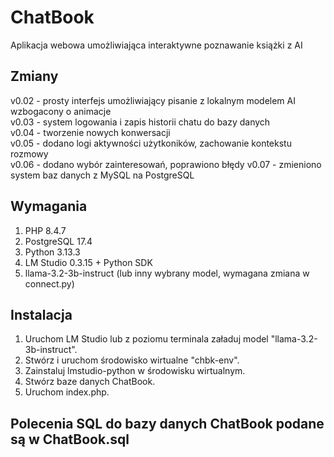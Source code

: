 # ChatBook

Aplikacja webowa umożliwiająca interaktywne poznawanie książki z AI

## Zmiany

v0.02 - prosty interfejs umożliwiający pisanie z lokalnym modelem AI wzbogacony o animacje\
v0.03 - system logowania i zapis historii chatu do bazy danych\
v0.04 - tworzenie nowych konwersacji\
v0.05 - dodano logi aktywności użytkoników, zachowanie kontekstu rozmowy\
v0.06 - dodano wybór zainteresowań, poprawiono błędy
v0.07 - zmieniono system baz danych z MySQL na PostgreSQL

## Wymagania

1. PHP 8.4.7
2. PostgreSQL 17.4
3. Python 3.13.3
4. LM Studio 0.3.15 + Python SDK
5. llama-3.2-3b-instruct (lub inny wybrany model, wymagana zmiana w connect.py)

## Instalacja

1. Uruchom LM Studio lub z poziomu terminala załaduj model "llama-3.2-3b-instruct".
2. Stwórz i uruchom środowisko wirtualne "chbk-env".
3. Zainstaluj lmstudio-python w środowisku wirtualnym.
4. Stwórz baze danych ChatBook.
5. Uruchom index.php.

## Polecenia SQL do bazy danych ChatBook podane są w ChatBook.sql
